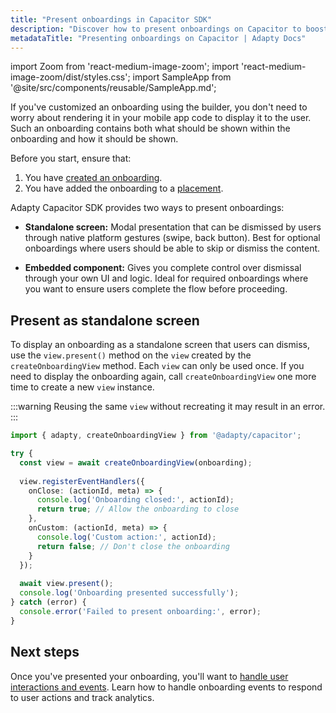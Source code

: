 ```yaml
---
title: "Present onboardings in Capacitor SDK"
description: "Discover how to present onboardings on Capacitor to boost conversions and revenue."
metadataTitle: "Presenting onboardings on Capacitor | Adapty Docs"
---
```


import Zoom from 'react-medium-image-zoom';
import 'react-medium-image-zoom/dist/styles.css';
import SampleApp from '@site/src/components/reusable/SampleApp.md';

If you've customized an onboarding using the builder, you don't need to worry about rendering it in your mobile app code to display it to the user. Such an onboarding contains both what should be shown within the onboarding and how it should be shown.

Before you start, ensure that:

1. You have [created an onboarding](create-onboarding.md).
2. You have added the onboarding to a [placement](placements.md).

Adapty Capacitor SDK provides two ways to present onboardings:

- **Standalone screen:** Modal presentation that can be dismissed by users through native platform gestures (swipe, back button). Best for optional onboardings where users should be able to skip or dismiss the content.

- **Embedded component:** Gives you complete control over dismissal through your own UI and logic. Ideal for required onboardings where you want to ensure users complete the flow before proceeding.

## Present as standalone screen

To display an onboarding as a standalone screen that users can dismiss, use the `view.present()` method on the `view` created by the `createOnboardingView` method. Each `view` can only be used once. If you need to display the onboarding again, call `createOnboardingView` one more time to create a new `view` instance.

:::warning
Reusing the same `view` without recreating it may result in an error.
:::

```typescript showLineNumbers
import { adapty, createOnboardingView } from '@adapty/capacitor';

try {
  const view = await createOnboardingView(onboarding);
  
  view.registerEventHandlers({
    onClose: (actionId, meta) => {
      console.log('Onboarding closed:', actionId);
      return true; // Allow the onboarding to close
    },
    onCustom: (actionId, meta) => {
      console.log('Custom action:', actionId);
      return false; // Don't close the onboarding
    }
  });
  
  await view.present();
  console.log('Onboarding presented successfully');
} catch (error) {
  console.error('Failed to present onboarding:', error);
}
```

## Next steps

Once you've presented your onboarding, you'll want to [handle user interactions and events](capacitor-handling-onboarding-events.md). Learn how to handle onboarding events to respond to user actions and track analytics.
